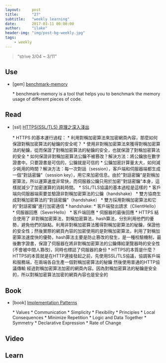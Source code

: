 ```yaml
---
layout:     post
title:      "27"
subtitle:   "weekly learning"
date:       2017-03-11 00:00:00
author:     "ilake"
header-img: "img/post-bg-weekly.jpg"
tags:
    - weekly
---
```

> “strive 3/04 ~ 3/11”

## Use

* <p>[gem] <a href="https://github.com/michaelherold/benchmark-memory">benchmark-memory</a></p>
  * benchmark-memory is a tool that helps you to benchmark the memory usage of different pieces of code.

## Read

* <p>[ssl] <a href="https://read01.com/yj3B.html">HTTPS(SSL/TLS) 原理之深入淺出</a></p>
  * HTTPS 的基本運行過程：
    * 利用對稱加密算法來加密網頁內容，那麼如何保證對稱加密算法的秘鑰的安全呢？
    * 使用非對稱加密算法來獲得對稱加密算法的秘鑰，從而保證了對稱加密算法的秘鑰的安全，也就保證了對稱加密算法的安全
    * 如何保證非對稱加密算法公鑰不被篡改？解決方法：將公鑰放在數字證書中。只要證書是可信的，公鑰就是可信的
    * 公鑰加密計算量太大，如何減少耗用的時間？解決方法：每一次對話（session），客戶端和伺服器端都生成一個"對話密鑰"（session key），用它來加密信息。由於"對話密鑰"是對稱加密算法，所以運算速度非常快，而伺服器公鑰只用於加密"對話密鑰"本身，這樣就減少了加密運算的消耗時間。
    * SSL/TLS協議的基本過程是這樣的
      * 客戶端向伺服器端索要並驗證非對稱加密算法的公鑰（handshake）
      * 雙方協商生成對稱加密算法的"對話密鑰"（handshake）
      * 雙方採用對稱加密算法和它的"對話密鑰"進行加密通信
    * handshake:
      * 客戶端發出請求（ClientHello）
      * 伺服器回應（SeverHello）
      * 客戶端回應
      * 伺服器的最後回應
  * HTTPS 結合使用了 非對稱加密算法，對稱加密算法，hash算法，分別利用他們的優勢，避免他們的缺點。利用非對稱加密算法獲得對稱加密算法的秘鑰，保證他的安全性；然後實際的網頁內容的加密使用的是對稱加密算法，利用了對稱加密算法速度快的優勢，hash算法主要是防止篡改的發生，是一種校驗機制，最後數字證書，保證了伺服器在將非對稱加密算法的公鑰傳給瀏覽器時的安全性(不會被中間人篡改)，同時也標誌了伺服器的身份
  * HTTPS的本質是什麼？HTTPS的本質就是在HTTP連接發起之前，先使用SSL/TLS協議，協調客戶端和服務端，在兩端各自生產一個對稱加密算法的秘鑰 然後使用普通的HTTP協議傳輸 經過對稱加密算法加密的網頁內容。因為對稱加密算法的秘鑰是安全的，所以對稱加密算法加密的網頁內容也是安全的


## Book

* <p>[book] <a href="https://www.tenlong.com.tw/products/9789862018088">Implementation Patterns</a></p>
  * Values
    * Communication
    * Simplicity
    * Flexibility
  * Principles
    * Local Consequences
    * Minimize Repetition
    * Logic and Data Together
    * Symmetry
    * Declarative Expression
    * Rate of Change


## Video

## Learn
